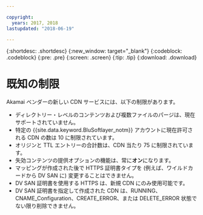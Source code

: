 ```yaml
---

copyright:
  years: 2017, 2018
lastupdated: "2018-06-19"

---
```


{:shortdesc: .shortdesc}
{:new_window: target="_blank"}
{:codeblock: .codeblock}
{:pre: .pre}
{:screen: .screen}
{:tip: .tip}
{:download: .download}

# 既知の制限

Akamai ベンダーの新しい CDN サービスには、以下の制限があります。
* ディレクトリー・レベルのコンテンツおよび複数ファイルのパージは、現在サポートされていません。
* 特定の {{site.data.keyword.BluSoftlayer_notm}} アカウントに現在許可される CDN の数は 10 に制限されています。
* オリジンと TTL エントリーの合計数は、CDN 当たり 75 に制限されています。
* 失効コンテンツの提供オプションの機能は、常に**オン**になります。
* マッピングが作成された後で HTTPS 証明書タイプを (例えば、ワイルドカードから DV SAN に) 変更することはできません。
* DV SAN 証明書を使用する HTTPS は、新規 CDN にのみ使用可能です。
* DV SAN 証明書を指定して作成された CDN は、RUNNING、CNAME_Configuration、CREATE_ERROR、または DELETE_ERROR 状態でない限り削除できません。
